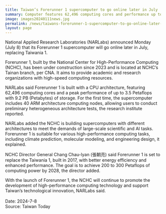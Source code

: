 ```yaml
---
title: Taiwan’s Forerunner 1 supercomputer to go online later in July
summary: Computer features 62,496 computing cores and performance up to 3.5 Petaflops
image: images20240111news.jpg
permalink: /news/taiwans-forerunner-1-supercomputer-to-go-online-later-in-july/
layout: page
---
```

National Applied Research Laboratories (NARLabs) announced Monday (July 8) that its Forerunner 1 supercomputer will go online later in July, replacing Taiwania 1.

Forerunner 1, built by the National Center for High-Performance Computing (NCHC), has been under construction since 2023 and is located at NCHC’s Tainan branch, per CNA. It aims to provide academic and research organizations with high-speed computing resources.

NARLabs said Forerunner 1 is built with a CPU architecture, featuring 62,496 computing cores and a peak performance of up to 3.5 Petaflops with 9.2 PB (Petabytes) of storage. For the first time, the supercomputer includes 40 ARM architecture computing nodes, allowing users to conduct preliminary heterogeneous architecture tests, the research institute reported.

NARLabs added the NCHC is building supercomputers with different architectures to meet the demands of large-scale scientific and AI tasks. Forerunner 1 is suitable for various high-performance computing tasks, including climate prediction, molecular modeling, and engineering design, it explained.

NCHC Director General Chang Chau-lyan (張朝亮) said Forerunner 1 is set to replace the Taiwania 1, built in 2017, with better energy efficiency and enhanced performance. The goal is to achieve 200 to 300 Petaflops of computing power by 2028, the director added.

With the launch of Forerunner 1, the NCHC will continue to promote the development of high-performance computing technology and support Taiwan’s technological innovation, NARLabs said.
<br/>
<br/>
Date: 2024-7-8
<br/>
Source: Taiwan Today
